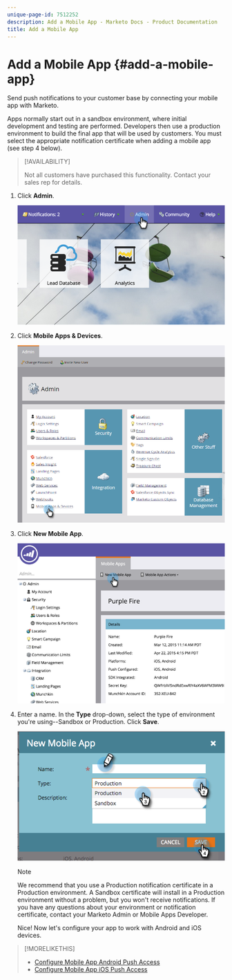 ```yaml
---
unique-page-id: 7512252
description: Add a Mobile App - Marketo Docs - Product Documentation
title: Add a Mobile App
---
```


# Add a Mobile App {#add-a-mobile-app}

Send push notifications to your customer base by connecting your mobile app with Marketo.

Apps normally start out in a sandbox environment, where initial development and testing are performed. Developers then use a production environment to build the final app that will be used by customers. You must select the appropriate notification certificate when adding a mobile app (see step 4 below).

>[!AVAILABILITY]
>
>
>Not all customers have purchased this functionality. Contact your sales rep for details.

1. Click **Admin**.

   ![](assets/image2015-4-22-16-3a12-3a32.png)

1. Click **Mobile Apps & Devices**.

   ![](assets/image2016-1-12-15-3a42-3a30.png)

1. Click **New Mobile App**.

   ![](assets/image2015-4-22-16-3a17-3a15.png)

1. Enter a name. In the **Type** drop-down, select the type of environment you're using--Sandbox or Production. Click **Save**.

   ![](assets/image2015-11-18-15-3a52-3a15.png)

   >[!NOTE]
   >
   >We recommend that you use a Production notification certificate in a Production environment. A Sandbox certificate will install in a Production environment without a problem, but you won't receive notifications. If you have any questions about your environment or notification certificate, contact your Marketo Admin or Mobile Apps Developer.

   Nice! Now let's configure your app to work with Android and iOS devices.

>[!MORELIKETHIS]
>
>* [Configure Mobile App Android Push Access](/help/marketo/product-docs/mobile-marketing/admin/configure-mobile-app-android-push-access.md)
>* [Configure Mobile App iOS Push Access](/help/marketo/product-docs/mobile-marketing/admin/configure-mobile-app-ios-push-access.md)
